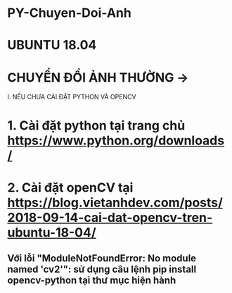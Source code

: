 # PY-Chuyen-Doi-Anh

# UBUNTU 18.04 #
# CHUYỂN ĐỔI ẢNH THƯỜNG ->  #

I. NẾU CHƯA CÀI ĐẶT PYTHON VÀ OPENCV

# 1. Cài đặt python tại trang chủ https://www.python.org/downloads/

# 2. Cài đặt openCV tại https://blog.vietanhdev.com/posts/2018-09-14-cai-dat-opencv-tren-ubuntu-18-04/
## Với lỗi "ModuleNotFoundError: No module named 'cv2'": sử dụng câu lệnh pip install opencv-python tại thư mục hiện hành
